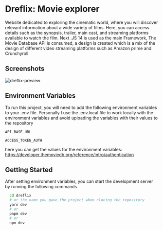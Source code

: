 # Dreflix: Movie explorer

Website dedicated to exploring the cinematic world, where you will discover relevant information about a wide variety of films. Here, you can access details such as the synopsis, trailer, main cast, and streaming platforms available to watch the film.
Next .JS 14 is used as the main Framework, The Movie Database API is consumed, a design is created which is a mix of the design of different video streaming platforms such as Amazon prime and Crunchyroll.

## Screenshots

![dreflix-preview](https://github.com/dresandev/dreflix/assets/79766563/3d5a3a45-bde5-46ae-9d5b-84538fb688bd)

## Environment Variables

To run this project, you will need to add the following environment variables to your .env file.
Personally I use the .env.local file to work locally with the environment variables and avoid uploading the variables with their values ​​to the repository

`API_BASE_URL`

`ACCESS_TOKEN_AUTH`

here you can get the values ​​for the environment variables: https://developer.themoviedb.org/reference/intro/authentication

## Getting Started

After setting environment variables, you can start the development server by running the following commands

```bash
  cd dreflix
  # or the name you gave the project when cloning the repository
  yarn dev
  # or
  pnpm dev
  # or
  npm dev
```
